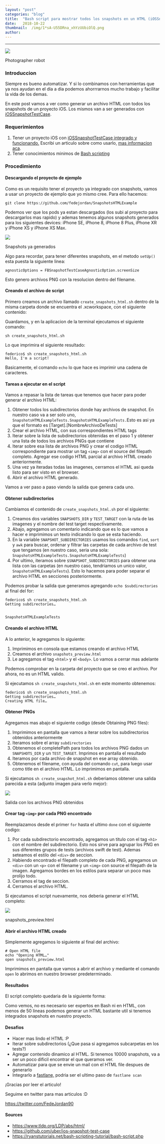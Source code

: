 ```yaml
---
layout:	"post"
categories:	"blog"
title:	"Bash script para mostrar todos los snapshots en un HTML (iOSSnapshotTestCase + Bash + HTML/CSS)"
date:	2018-10-22
thumbnail:	/img/1*sA-U55DRna_xhYzUUbiOlQ.png
author:	
---
```


* * *

![](/img/1*sA-U55DRna_xhYzUUbiOlQ.png)

Photographer robot

### Introduccion

Siempre es bueno automatizar. Y si lo combinamos con herramientas que ya nos
ayudan en el dia a dia podemos ahorrrarnos mucho trabajo y facilitar la vida
de los demas.

En este post vamos a ver como generar un archivo HTML con todos los snapshots
de un proyecto iOS. Los mismos van a ser generados con
[iOSSnapshotTestCase](https://github.com/uber/ios-snapshot-test-case).

### Requerimientos

  1. Tener un proyecto iOS con [iOSSnapshotTestCase integrado y funcionando.](https://medium.com/@federicojordn/c%C3%B3mo-hacer-ui-testing-en-ios-con-fbsnapshottestcase-12e9641df97) Escribi un articulo sobre como usarlo, [mas informacion aca](https://medium.com/@federicojordn/c%C3%B3mo-hacer-ui-testing-en-ios-con-fbsnapshottestcase-12e9641df97).
  2. Tener conocimientos minimos de [Bash scripting](https://ryanstutorials.net/bash-scripting-tutorial/bash-script.php)

### Procedimiento

#### Descargando el proyecto de ejemplo

Como es un requisito tener el proyecto ya integrado con snapshots, vamos a
usar un proyecto de ejemplo que yo mismo cree. Para ello hacemos:

`git clone https://github.com/fedejordan/SnapshotsHTMLExample`

Podemos ver que los pods ya estan descargados (los subi al proyecto para
descargarlos mas rapido) y ademas tenemos algunos snapshots generados para los
siguientes devices: iPhone SE, iPhone 8, iPhone 8 Plus, iPhone XR y iPhone XS
y iPhone XS Max.

![](/img/1*GWhstAjtcGeqwG_jM2_iwA.png)

Snapshots ya generados

Algo para recordar, para tener diferentes snapshots, en el metodo `setUp()`
esta puesta la siguiente linea:

`agnosticOptions = FBSnapshotTestCaseAgnosticOption.screenSize`

Esto genero archivos PNG con la resolucion dentro del filename.

#### Creando el archivo de script

Primero creamos un archivo llamado `create_snapshots_html.sh` dentro de la
misma carpeta donde se encuentra el .xcworkspace, con el siguiente contenido:

Guardamos, y en la aplicacion de la terminal ejecutamos el siguiente comando:

`sh create_snapshots_html.sh`

Lo que imprimira el siguiente resultado:

    
    
    federico$ sh create_snapshots_html.sh   
    Hello, I'm a script!

Basicamente, el comando `echo` lo que hace es imprimir una cadena de
caracteres.

#### Tareas a ejecutar en el script

Vamos a repasar la lista de tareas que tenemos que hacer para poder generar el
archivo HTML:

  1. Obtener todos los subdirectorios donde hay archivos de snapshot. En nuestro caso va a ser solo uno, `SnapshotsHTMLExampleTests.SnapshotsHTMLExampleTests.`Esto es asi ya que el formato es [Target].[NombreArchivoDeTests]
  2. Crear el archivo HTML, con sus correspondientes HTML tags
  3. Iterar sobre la lista de subdirectorios obtenidas en el paso 1 y obtener una lista de todos los archivos PNGs que contiene
  4. Iterar sobre esa lista de archivos PNG y crear el codigo HTML correspondiente para mostrar un tag `<img>` con el source del filepath completo. Agregar ese codigo HTML parcial al archivo HTML creado anteriormente.
  5. Una vez ya iteradas todas las imagenes, cerramos el HTML asi queda listo para ser visto en el browser.
  6. Abrir el archivo HTML generado.

Vamos a ver paso a paso viendo la salida que genera cada uno.

#### Obtener subdirectorios

Cambiamos el contenido de `create_snapshots_html.sh` por el siguiente:

  1. Creamos dos variables `SNAPSHOTS_DIR` y `TEST_TARGET` con la ruta de las imagenes y el nombre del test target respectivamente.
  2. Abajo, agregamos un comentario indicando que es lo que vamos a hacer e imprimimos un texto indicando lo que se esta haciendo.
  3. En la variable `SNAPSHOT_SUBDIRECTORIES` usamos los comandos `find`, `sort` y `awk` para buscar, ordenar y filtrar las carpetas de cada archivo de test que tengamos (en nuestro caso, seria una sola: `SnapshotsHTMLExampleTests.SnapshotsHTMLExampleTests`)
  4. Por ultimo, iteramos sobre `$SNAPSHOT_SUBDIRECTORIES` para obtener una lista con las carpetas (en nuestro caso, tendriamos un unico valor, `SnapshotsHTMLExampleTests`). Esto lo hacemos para poder separar el archivo HTML en secciones posteriormente.

Podemos probar la salida que generamos agregando `echo $subdirectories` al
final del for:

    
    
    federico$ sh create_snapshots_html.sh   
    Getting subdirectories…
    
    
    SnapshotsHTMLExampleTests

#### Creando el archivo HTML

A lo anterior, le agregamos lo siguiente:

  1. Imprimimos en consola que estamos creando el archivo HTML
  2. Creamos el archivo `snapshots_preview.html`
  3. Le agregamos el tag `<html>` y el `<body>`. Lo vamos a cerrar mas adelante

Podemos comprobar en la carpeta del proyecto que se creo el archivo. Por
ahora, no es un HTML valido.

Si ejecutamos `sh create_snapshots_html.sh` en este momento obtenemos:

    
    
    federico$ sh create_snapshots_html.sh   
    Getting subdirectories…  
    Creating HTML file…

#### Obtener PNGs

Agregamos mas abajo el siguiente codigo (desde Obtaining PNG files):

  1. Imprimimos en pantalla que vamos a iterar sobre los subdirectorios obtenidos anteriormente
  2. Iteramos sobre el array `subdirectories`
  3. Obtenemos el completePath para todos los archivos PNG dados un `SNAPSHOTS_DIR` y un `TEST_TARGET`. Imprimos en pantalla el resultado
  4. Iteramos por cada archivo de snapshot en ese array obtenido.
  5. Obtenemos el filename, con ayuda del comando `cut`, para luego usar como title en el archivo HTML. Lo imprimimos en pantalla.

Si ejecutamos `sh create_snapshot_html.sh` deberiamos obtener una salida
parecida a esta (adjunto imagen para verlo mejor):

![](/img/1*cl0Ev1UzW0cGItqImpB-pw.png)

Salida con los archivos PNG obtenidos

#### Crear tag `<img>` por cada PNG encontrado

Reemplazamos desde el primer `for` hasta el ultimo `done` con el siguiente
codigo:

  1. Por cada subdirectorio encontrado, agregamos un titulo con el tag `<h1>` con el nombre del subdirectorio. Esto nos sirve para agrupar los PNG en sus diferentes grupos de tests (archivos swift de test). Ademas seteamos el estilo del `<div>` de seccion.
  2. Habiendo encontrado el filepath completo de cada PNG, agregamos un `<div>` con un `<p>` con el filename y un `<img>` con source el filepath de la imagen. Agregamos bordes en los estilos para separar un poco mas prolijo todo.
  3. Cerramos el tag de seccion.
  4. Cerramos el archivo HTML.

Si ejecutamos el script nuevamente, nos deberia generar el HTML completo:

![](/img/1*5zXzGDJ91ufuSKHJS6UF7A.png)

snapshots_preview.html

#### Abrir el archivo HTML creado

Simplemente agregamos lo siguiente al final del archivo:

    
    
    # Open HTML file  
    echo "Opening HTML…"  
    open snapshots_preview.html

Imprimimos en pantalla que vamos a abrir el archivo y mediante el comando
`open` lo abrimos en nuestro browser predeterminado.

#### Resultados

El script completo quedaria de la siguiente forma:

Como vemos, no es necesario ser expertos en Bash ni en HTML, con menos de 50
lineas podemos generar un HTML bastante util si tenemos integrados snapshots
en nuestro proyecto.

#### Desafios

  * Hacer mas lindo el HTML :P
  * Iterar sobre subdirectorios (¿Que pasa si agregamos subcarpetas en los tests?)
  * Agregar contenido dinamico al HTML. Si tenemos 10000 snapshots, va a ser un poco dificil encontrar el que queramos ver.
  * Automatizar para que se envie un mail con el HTML file despues de generarlo
  * Integrarlo a [fastlane,](https://fastlane.tools/) podria ser el ultimo paso de `fastlane scan`

¡Gracias por leer el articulo!

Seguime en twitter para mas articulos :D

<https://twitter.com/FedeJordan90>

#### Sources

  * <https://www.tldp.org/LDP/abs/html/>
  * <https://github.com/uber/ios-snapshot-test-case>
  * <https://ryanstutorials.net/bash-scripting-tutorial/bash-script.php>

